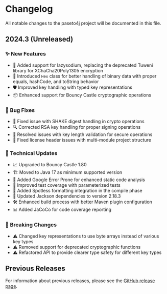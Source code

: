 # Changelog

All notable changes to the paseto4j project will be documented in this file.

## 2024.3 (Unreleased)

### ✨ New Features

- 🔐 Added support for lazysodium, replacing the deprecated Tuweni library for XChaCha20Poly1305 encryption
- 🧩 Introduced `Hex` class for better handling of binary data with proper equals, hashCode, and toString behavior
- 🛡️ Improved key handling with typed key representations
- 📦 Enhanced support for Bouncy Castle cryptographic operations

### 🐛 Bug Fixes

- 🔧 Fixed issue with SHAKE digest handling in crypto operations
- 🔍 Corrected RSA key handling for proper signing operations
- 🧪 Resolved issues with key length validation for secure operations
- 🚫 Fixed license header issues with multi-module project structure

### 🔧 Technical Updates

- 📈 Upgraded to Bouncy Castle 1.80
- 🏗️ Moved to Java 17 as minimum supported version
- 🧹 Added Google Error Prone for enhanced static code analysis
- 🧪 Improved test coverage with parameterized tests
- 📝 Added Spotless formatting integration in the compile phase
- 🔄 Updated Jackson dependencies to version 2.18.3
- 🛠️ Enhanced build process with better Maven plugin configuration
- 📊 Added JaCoCo for code coverage reporting

### 🔀 Breaking Changes

- ⚠️ Changed key representations to use byte arrays instead of various key types
- ⚠️ Removed support for deprecated cryptographic functions
- ⚠️ Refactored API to provide clearer type safety for different key types

## Previous Releases

For information about previous releases, please see the [GitHub release page](https://github.com/nbaars/paseto4j/releases).
